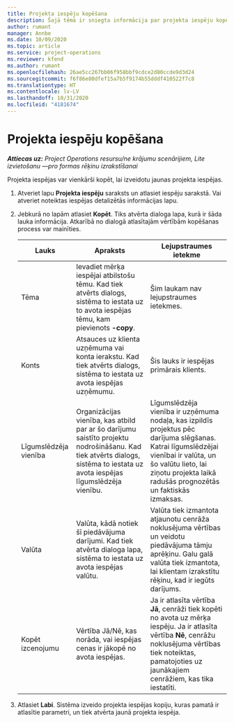 ```yaml
---
title: Projekta iespēju kopēšana
description: Šajā tēmā ir sniegta informācija par projekta iespēju kopēšanu risinājumā Project Operations.
author: rumant
manager: Annbe
ms.date: 10/09/2020
ms.topic: article
ms.service: project-operations
ms.reviewer: kfend
ms.author: rumant
ms.openlocfilehash: 26ae5cc267bb06f958bbf9cdce2d80ccde9d3d24
ms.sourcegitcommit: f6f86e80dfef15a7b5f9174b55dddf410522f7c8
ms.translationtype: HT
ms.contentlocale: lv-LV
ms.lasthandoff: 10/31/2020
ms.locfileid: "4181674"
---
```

# <a name="copy-project-based-opportunities"></a>Projekta iespēju kopēšana

_**Attiecas uz:** Project Operations resursu/ne krājumu scenārijiem, Lite izvietošanu —pro formas rēķinu izrakstīšanai_


Projekta iespējas var vienkārši kopēt, lai izveidotu jaunas projekta iespējas. 

1. Atveriet lapu **Projekta iespēju** saraksts un atlasiet iespēju sarakstā. Vai atveriet noteiktas iespējas detalizētās informācijas lapu. 
2. Jebkurā no lapām atlasiet **Kopēt**. Tiks atvērta dialoga lapa, kurā ir šāda lauka informācija. Atkarībā no dialogā atlasītajām vērtībām kopēšanas process var mainīties.

    | **Lauks** | **Apraksts** | **Lejupstraumes ietekme** |
    | --- | --- | --- |
    | Tēma | Ievadiet mērķa iespējai atbilstošu tēmu. Kad tiek atvērts dialogs, sistēma to iestata uz to avota iespējas tēmu, kam pievienots **-copy**. | Šim laukam nav lejupstraumes ietekmes. |
    | Konts | Atsauces uz klienta uzņēmuma vai konta ierakstu. Kad tiek atvērts dialogs, sistēma to iestata uz avota iespējas uzņēmumu. | Šis lauks ir iespējas primārais klients. |
    | Līgumslēdzēja vienība | Organizācijas vienība, kas atbild par ar šo darījumu saistīto projektu nodrošināšanu. Kad tiek atvērts dialogs, sistēma to iestata uz avota iespējas līgumslēdzēja vienību. | Līgumslēdzēja vienība ir uzņēmuma nodaļa, kas izpildīs projektus pēc darījuma slēgšanas. Katrai līgumslēdzējai vienībai ir valūta, un šo valūtu lieto, lai ziņotu projekta laikā radušās prognozētās un faktiskās izmaksas. |
    | Valūta | Valūta, kādā notiek šī piedāvājuma darījumi. Kad tiek atvērta dialoga lapa, sistēma to iestata uz avota iespējas valūtu. | Valūta tiek izmantota atjaunotu cenrāža noklusējuma vērtības un veidotu piedāvājuma tāmju aprēķinu. Galu galā valūta tiek izmantota, lai klientam izrakstītu rēķinu, kad ir iegūts darījums. |
    | Kopēt izcenojumu | Vērtība Jā/Nē, kas norāda, vai iespējas cenas ir jākopē no avota iespējas. | Ja ir atlasīta vērtība **Jā**, cenrāži tiek kopēti no avota uz mērķa iespēju. Ja ir atlasīta vērtība **Nē**, cenrāžu noklusējuma vērtības tiek noteiktas, pamatojoties uz jaunākajiem cenrāžiem, kas tika iestatīti. |

3. Atlasiet **Labi**. Sistēma izveido projekta iespējas kopiju, kuras pamatā ir atlasītie parametri, un tiek atvērta jaunā projekta iespēja.
